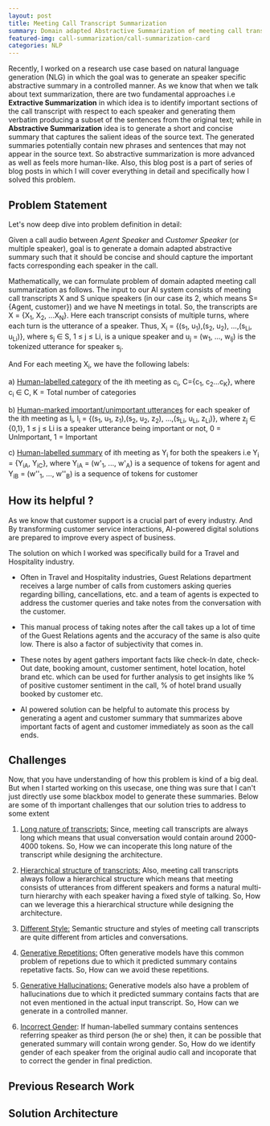 ```yaml
---
layout: post
title: Meeting Call Transcript Summarization
summary: Domain adapted Abstractive Summarization of meeting call transcript.
featured-img: call-summarization/call-summarization-card
categories: NLP
---
```


Recently, I worked on a research use case based on natural language generation (NLG) in which the goal was to generate an speaker specific abstractive summary in a controlled manner. As we know that when we talk about text summarization, there are two fundamental approaches i.e **Extractive Summarization** in which idea is to identify important sections of the call transcript with respect to each speaker and generating them verbatim producing a subset of the sentences from the original text; while in **Abstractive Summarization** idea is to generate a short and concise summary that captures the salient ideas of the source text. The generated summaries potentially contain new phrases and sentences that may not appear in the source text. So abstractive summarization is more advanced as well as feels more human-like. Also, this blog post is a part of series of blog posts in which I will cover everything in detail and specifically how I solved this problem. 

## Problem Statement
Let's now deep dive into problem definition in detail:

Given a call audio between *Agent Speaker* and *Customer Speaker* (or multiple speaker), goal is to generate a domain adapted abstractive summary such that it should be concise and should capture the important facts corresponding each speaker in the call. 

Mathematically, we can formulate problem of domain adapted meeting call summarization as follows. The input to our AI system consists of meeting call transcripts X and S unique speakers (in our case its 2, which means S={Agent, customer}) and we have N meetings in total. So, the transcripts are X = {X<sub>1</sub>, X<sub>2</sub>, ...X<sub>N</sub>}. Here each transcript consists of multiple turns, where each turn is the utterance of a speaker. 
Thus, X<sub>i</sub> = {(s<sub>1</sub>, u<sub>1</sub>),(s<sub>2</sub>, u<sub>2</sub>), ...,(s<sub>Li</sub>, u<sub>Li</sub>)}, where s<sub>j</sub> ∈ S, 1 ≤ j ≤ Li, is a unique speaker and u<sub>j</sub> = (w<sub>1</sub>, ..., w<sub>lj</sub>) is the tokenized utterance for speaker s<sub>j</sub>. 

And For each meeting X<sub>i</sub>, we have the following labels:

a) <ins>Human-labelled category</ins> of the ith meeting as c<sub>i</sub>, C={c<sub>1</sub>, c<sub>2</sub>...c<sub>K</sub>}, where c<sub>i</sub> ∈ C, K = Total number of categories

b) <ins>Human-marked important/unimportant utterances</ins> for each speaker of the ith meeting as I<sub>i</sub>, I<sub>i</sub> = {(s<sub>1</sub>, u<sub>1</sub>, z<sub>1</sub>),(s<sub>2</sub>, u<sub>2</sub>, z<sub>2</sub>), ...,(s<sub>Li</sub>, u<sub>Li</sub>, z<sub>Li</sub>)}, where z<sub>j</sub> ∈ {0,1}, 1 ≤ j ≤ Li is a speaker utterance being important or not, 0 = UnImportant, 1 = Important

c) <ins>Human-labelled summary</ins> of ith meeting as Y<sub>i</sub> for both the speakers i.e Y<sub>i</sub> = {Y<sub>iA</sub>, Y<sub>iC</sub>}, where Y<sub>iA</sub> = (w'<sub>1</sub>, ..., w'<sub>A</sub>) is a sequence of tokens for agent and Y<sub>iB</sub> = (w''<sub>1</sub>, ..., w''<sub>B</sub>) is a sequence of tokens for customer

## How its helpful ?

As we know that customer support is a crucial part of every industry. And By transforming customer service interactions, AI-powered digital solutions are prepared to improve every aspect of business.

The solution on which I worked was specifically build for a Travel and Hospitality industry.

* Often in Travel and Hospitality industries, Guest Relations department receives a large number of calls from customers asking queries regarding billing, cancellations, etc. and a team of agents is expected to address the customer queries and take notes from the conversation with the customer. 

* This manual process of taking notes after the call takes up a lot of time of the Guest Relations agents and the accuracy of the same is also quite low. There is also a factor of subjectivity that comes in. 
  
* These notes by agent gathers important facts like 
check-In date, check-Out date, booking amount, customer sentiment, hotel location, hotel brand etc.
which can be used for further analysis to get insights like % of positive customer sentiment in the call, % of hotel brand usually booked by customer etc.
  
* AI powered solution can be helpful to automate this process by generating a agent and customer summary that summarizes above important facts of agent and customer immediately as soon as the call ends. 
  

## Challenges

Now, that you have understanding of how this problem is kind of a big deal. But when I started working on this usecase, one thing was sure that I can't just directly use some blackbox model to generate these summaries. Below are some of th important challenges that our solution tries to address to some extent

1. <ins>Long nature of transcripts:</ins> Since, meeting call transcripts are always long which means that usual conversation would contain around 2000-4000 tokens. So, How we can incoperate this long nature of the transcript while designing the architecture.
   
2. <ins>Hierarchical structure of transcripts:</ins> Also, meeting call transcripts always follow a hierarchical structure which means that 
meeting consists of utterances from different speakers and forms a natural multi-turn hierarchy with each speaker having a fixed style of talking. So, How can we leverage this a hierarchical structure while designing the architecture.
    
3. <ins>Different Style:</ins> Semantic structure and styles of meeting call transcripts are quite different from articles and conversations.
   
4. <ins>Generative Repetitions:</ins> Often generative models have this common problem of repetions due to which it predicted summary contains repetative facts. So, How can we avoid these repetitions.
   
5. <ins>Generative Hallucinations:</ins> Generative models also have a problem of hallucinations due to which it predicted summary contains facts that are not even mentioned in the actual input transcript. So, How can we generate in a controlled manner.
   
6. <ins>Incorrect Gender</ins>: If human-labelled summary contains sentences referring speaker as third person (he or she) then, it can be possible that generated summary will contain wrong gender. So, How do we identify gender of each speaker from the original audio call and incoporate that to correct the gender in final prediction.
   

## Previous Research Work

## Solution Architecture  
   